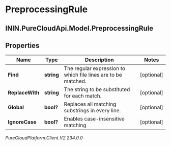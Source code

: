# PreprocessingRule

## ININ.PureCloudApi.Model.PreprocessingRule

## Properties

|Name | Type | Description | Notes|
|------------ | ------------- | ------------- | -------------|
| **Find** | **string** | The regular expression to which file lines are to be matched. | [optional] |
| **ReplaceWith** | **string** | The string to be substituted for each match. | [optional] |
| **Global** | **bool?** | Replaces all matching substrings in every line. | [optional] |
| **IgnoreCase** | **bool?** | Enables case-insensitive matching | [optional] |



_PureCloudPlatform.Client.V2 234.0.0_
